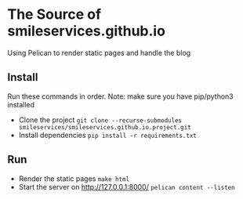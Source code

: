 # The Source of smileservices.github.io

Using Pelican to render static pages and handle the blog

## Install
Run these commands in order. Note: make sure you have pip/python3 installed
* Clone the project
`git clone --recurse-submodules smileservices/smileservices.github.io.project.git`
* Install dependencies
`pip install -r requirements.txt`

## Run
* Render the static pages
`make html`
* Start the server on http://127.0.0.1:8000/
`pelican content --listen`